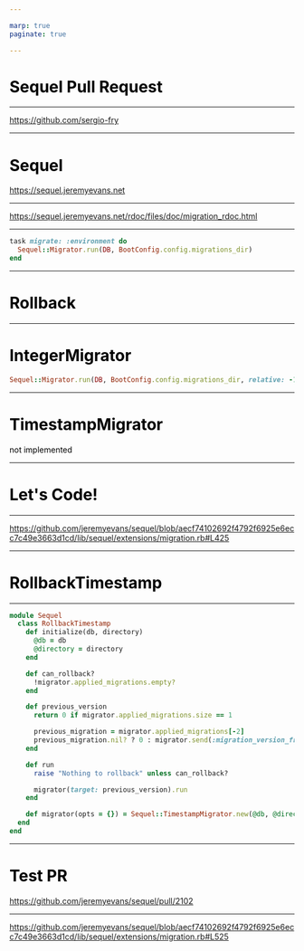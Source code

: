 ```yaml
---

marp: true
paginate: true

---
```


<style>
  img {
    display: block;
    max-height: 100%;
    max-width: 80%;
  }


  h1, p, ul li { color: black; }
  pre { border: 0px; background: white; }

  footer { color: #bbb }
  footer a { color: #bbb }

</style>

<!-- _paginate: skip -->


# Sequel Pull Request

---

<!-- footer: seqeul pull request › @SergeiUdalov -->

https://github.com/sergio-fry

---

# Sequel

https://sequel.jeremyevans.net

---

https://sequel.jeremyevans.net/rdoc/files/doc/migration_rdoc.html

---

```ruby
task migrate: :environment do
  Sequel::Migrator.run(DB, BootConfig.config.migrations_dir)
end
```

---

# Rollback

---

# IntegerMigrator

```ruby
Sequel::Migrator.run(DB, BootConfig.config.migrations_dir, relative: -1)
```

---

# TimestampMigrator

not implemented

---

# Let's Code!

---

https://github.com/jeremyevans/sequel/blob/aecf74102692f4792f6925e6ecc7c49e3663d1cd/lib/sequel/extensions/migration.rb#L425

---

# RollbackTimestamp

---

```ruby
module Sequel
  class RollbackTimestamp
    def initialize(db, directory)
      @db = db
      @directory = directory
    end

    def can_rollback?
      !migrator.applied_migrations.empty?
    end

    def previous_version
      return 0 if migrator.applied_migrations.size == 1

      previous_migration = migrator.applied_migrations[-2]
      previous_migration.nil? ? 0 : migrator.send(:migration_version_from_file, previous_migration)
    end

    def run
      raise "Nothing to rollback" unless can_rollback?

      migrator(target: previous_version).run
    end

    def migrator(opts = {}) = Sequel::TimestampMigrator.new(@db, @directory, opts)
  end
end
```

---

# Test PR

https://github.com/jeremyevans/sequel/pull/2102

---

https://github.com/jeremyevans/sequel/blob/aecf74102692f4792f6925e6ecc7c49e3663d1cd/lib/sequel/extensions/migration.rb#L525


